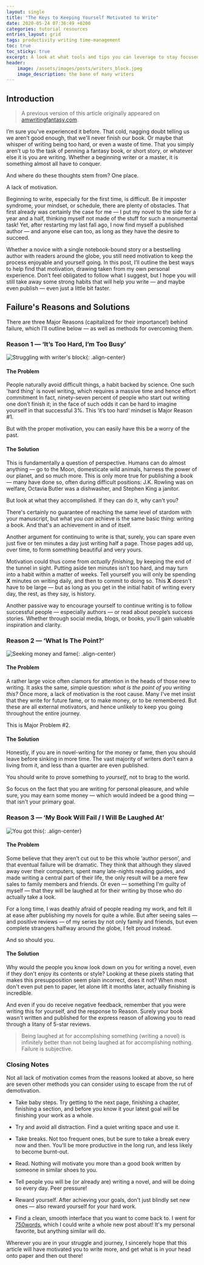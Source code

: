 ```yaml
---
layout: single
title: "The Keys to Keeping Yourself Motivated to Write"
date: 2020-05-24 07:36:49 +0200
categories: tutorial resources
entries_layout: grid
tags: productivity writing time-management
toc: true
toc_sticky: true
excerpt: A look at what tools and tips you can leverage to stay focused while writing or even just begin doing so.
header:
    image: /assets/images/posts/writers_block.jpeg
    image_description: the bane of many writers
---
```


## Introduction

> A previous version of this article originally appeared on [amwritingfantasy.com](https://www.amwritingfantasy.com/).

I’m sure you've experienced it before. That cold, nagging doubt telling us we aren’t good enough, that we'll never finish our book. Or maybe that whisper of writing being too hard, or even a waste of time. That you simply aren’t up to the task of penning a fantasy book, or short story, or whatever else it is you are writing. Whether a beginning writer or a master, it is something almost all have to conquer.

And where do these thoughts stem from? One place.

A lack of motivation.

Beginning to write, especially for the first time, is difficult. Be it imposter syndrome, your mindset, or schedule, there are plenty of obstacles. That first already was certainly the case for me — I put my novel to the side for a year and a half, thinking myself not made of the stuff for such a monumental task! Yet, after restarting my last fall ago, I now find myself a published author — and anyone else can too, as long as they have the desire to succeed.

Whether a novice with a single notebook-bound story or a bestselling author with readers around the globe, you still need motivation to keep the process enjoyable and yourself going. In this post, I’ll outline the best ways to help find that motivation, drawing taken from my own personal experience. Don’t feel obligated to follow what I suggest, but I hope you will still take away some strong habits that will help you write — and maybe even publish — even just a little bit faster.

## Failure's Reasons and Solutions

There are three Major Reasons (capitalized for their importance!) behind failure, which I'll outline below — as well as methods for overcoming them.

### Reason 1 — ‘It’s Too Hard, I’m Too Busy’

![Struggling with writer's block](/assets/images/posts/youtuber_blogger.jpeg){: .align-center}

#### The Problem

People naturally avoid difficult things, a habit backed by science. One such 'hard thing' is novel writing, which requires a massive time and hence effort commitment In fact, ninety-seven percent of people who start out writing one don’t finish it; in the face of such odds it can be hard to imagine yourself in that successful 3%. This ‘it’s too hard’ mindset is Major Reason #1.

But with the proper motivation, you can easily have this be a worry of the past.

#### The Solution
This is fundamentally a question of perspective. Humans can do almost anything — go to the Moon, domesticate wild animals, harness the power of our planet, and so much more. This is only more true for publishing a book — many have done so, often during difficult positions: J.K. Rowling was on welfare, Octavia Butler was a dishwasher, and Stephen King a janitor.

But look at what they accomplished. If they can do it, why can't you?

There's certainly no guarantee of reaching the same level of stardom with your manuscript, but what you *can* achieve is the same basic thing: writing a book. And that's an achievement in and of itself. 

Another argument for continuing to write is that, surely, you can spare even just five or ten minutes a day just writing half a page. Those pages add up, over time, to form something beautiful and very yours.

Motivation could thus come from *actually finishing*, by keeping the end of the tunnel in sight. Putting aside ten minutes isn’t too hard, and may turn into a habit within a matter of weeks. Tell yourself you will only be spending **X** minutes on writing daily, and then to commit to doing so. This **X** doesn't have to be large — but as long as you get in the initial habit of writing every day, the rest, as they say, is history.

Another passive way to encourage yourself to continue writing is to follow successful people — especially authors — or read about people’s success stories. Whether through social media, blogs, or books, you'll gain valuable inspiration and clarity.

### Reason 2 — ‘What Is The Point?’

![Seeking money and fame](/assets/images/posts/seeking_money.jpeg){: .align-center}


#### The Problem

A rather large voice often clamors for attention in the heads of those new to writing. It asks the same, simple question: *what is the point of you writing this?* Once more, a lack of motivation is the root cause. Many I've met insist that they write for future fame, or to make money, or to be remembered. But these are all external motivators, and hence unlikely to keep you going throughout the entire journey.

This is Major Problem #2.

#### The Solution

Honestly, if you are in novel-writing for the money or fame, then you should leave before sinking in more time. The vast majority of writers don’t earn a living from it, and less than a quarter are even published. 

You should write to prove something to *yourself*, not to brag to the world.

So focus on the fact that you are writing for personal pleasure, and while sure, you may earn some money — which would indeed be a good thing — that isn't your primary goal.

### Reason 3 — ‘My Book Will Fail / I Will Be Laughed At’

![You got this](/assets/images/posts/you_got_this.jpeg){: .align-center}

#### The Problem

Some believe that they aren’t cut out to be this whole ‘author person’, and that eventual failure will be dramatic. They think that although they slaved away over their computers, spent many late-nights reading guides, and made writing a central part of their life, the only result will be a mere few sales to family members and friends. Or even — something I'm guilty of myself — that they will be laughed at for their writing by those who do actually take a look. 

For a long time, I was deathly afraid of people reading my work, and felt ill at ease after publishing my novels for quite a while. But after seeing sales — and positive reviews — of my series by not only family and friends, but even complete strangers halfway around the globe, I felt proud instead.

And so should you.

#### The Solution

Why would the people you know look down on you for writing a novel, even if they don't enjoy its contents or style? Looking at these pixels stating that makes this presupposition seem plain incorrect, does it not? When most don't even put pen to paper, let alone lift it months later, actually finishing is incredible.

And even if you do receive negative feedback, remember that you were writing this for yourself, and the response to Reason. Surely your book wasn't written and published for the express reason of allowing you to read through a litany of 5-star reviews.

> Being laughed at for accomplishing something (writing a novel) is infinitely better than not being laughed at for accomplishing nothing. Failure is subjective.

### Closing Notes
Not all lack of motivation comes from the reasons looked at above, so here are seven other methods you can consider using to escape from the rut of demotivation.

- Take baby steps. Try getting to the next page, finishing a chapter, finishing a section, and before you know it your latest goal will be finishing your work as a whole.

- Try and avoid all distraction. Find a quiet writing space and use it.

- Take breaks. Not too frequent ones, but be sure to take a break every now and then. You'll be more productive in the long run, and less likely to become burnt-out.

- Read. Nothing will motivate you more than a good book written by someone in similar shoes to you.

- Tell people you will be (or already are) writing a novel, and will be doing so every day. Peer pressure!

- Reward yourself. After achieving your goals, don't just blindly set new ones — also reward yourself for your hard work.

- Find a clean, smooth interface that you want to come back to. I went for [750words](750words.com), which I could write a whole new post about! It's my personal favorite, but anything similar will do.
 

Wherever you are in your struggle and journey, I sincerely hope that this article will have motivated you to write more, and get what is in your head onto paper and then out there!
